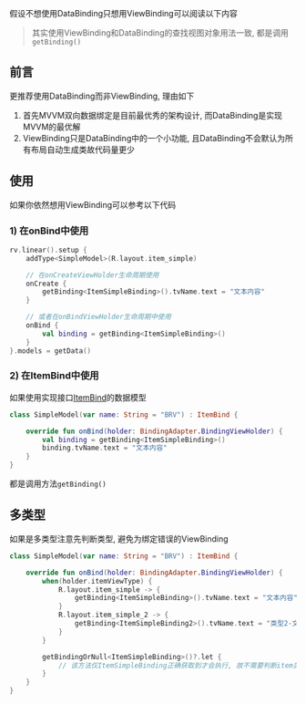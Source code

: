 假设不想使用DataBinding只想用ViewBinding可以阅读以下内容

> 其实使用ViewBinding和DataBinding的查找视图对象用法一致, 都是调用`getBinding()`

## 前言

更推荐使用DataBinding而非ViewBinding, 理由如下

1. 首先MVVM双向数据绑定是目前最优秀的架构设计, 而DataBinding是实现MVVM的最优解
2. ViewBinding只是DataBinding中的一个小功能, 且DataBinding不会默认为所有布局自动生成类故代码量更少


## 使用

如果你依然想用ViewBinding可以参考以下代码

### 1) 在onBind中使用

```kotlin
rv.linear().setup {
    addType<SimpleModel>(R.layout.item_simple)

    // 在onCreateViewHolder生命周期使用
    onCreate {
        getBinding<ItemSimpleBinding>().tvName.text = "文本内容"
    }

    // 或者在onBindViewHolder生命周期中使用
    onBind {
        val binding = getBinding<ItemSimpleBinding>()
    }
}.models = getData()
```

### 2) 在ItemBind中使用

如果使用实现接口[ItemBind](/#2)的数据模型

```kotlin
class SimpleModel(var name: String = "BRV") : ItemBind {

    override fun onBind(holder: BindingAdapter.BindingViewHolder) {
        val binding = getBinding<ItemSimpleBinding>()
        binding.tvName.text = "文本内容"
    }
}
```

都是调用方法`getBinding()`

## 多类型

如果是多类型注意先判断类型, 避免为绑定错误的ViewBinding

```kotlin
class SimpleModel(var name: String = "BRV") : ItemBind {

    override fun onBind(holder: BindingAdapter.BindingViewHolder) {
        when(holder.itemViewType) {
            R.layout.item_simple -> {
                getBinding<ItemSimpleBinding>().tvName.text = "文本内容"
            }
            R.layout.item_simple_2 -> {
                getBinding<ItemSimpleBinding2>().tvName.text = "类型2-文本内容"
            }
        }

        getBindingOrNull<ItemSimpleBinding>()?.let {
            // 该方法仅ItemSimpleBinding正确获取到才会执行, 故不需要判断item类型
        }
    }
}
```